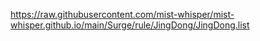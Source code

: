 https://raw.githubusercontent.com/mist-whisper/mist-whisper.github.io/main/Surge/rule/JingDong/JingDong.list
